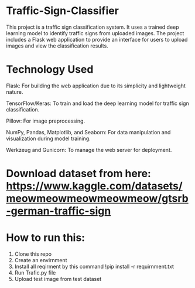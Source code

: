 # Traffic-Sign-Classifier
This project is a traffic sign classification system. It uses a trained deep learning model to identify traffic signs from uploaded images. The project includes a Flask web application to provide an interface for users to upload images and view the classification results.

# Technology Used
Flask: For building the web application due to its simplicity and lightweight nature.

TensorFlow/Keras: To train and load the deep learning model for traffic sign classification.

Pillow: For image preprocessing.

NumPy, Pandas, Matplotlib, and Seaborn: For data manipulation and visualization during model training.

Werkzeug and Gunicorn: To manage the web server for deployment.

# Download dataset from here: https://www.kaggle.com/datasets/meowmeowmeowmeowmeow/gtsrb-german-traffic-sign

# How to run this:

1. Clone this repo
2. Create an envirnment
3. Install all reqirment by this command !pip install -r requirnment.txt
4. Run Trafic.py file
5. Upload test image from test dataset


